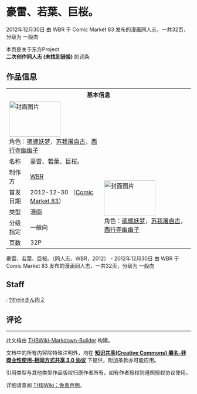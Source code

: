 # 豪雷、若葉、巨桜。

<!-- source html: G:\repos\THBWiki-Markdown-Builder\THBWikiMarkdown\Temp\main\b\bb\ns0%3A%E8%B1%AA%E9%9B%B7%E3%80%81%E8%8B%A5%E8%91%89%E3%80%81%E5%B7%A8%E6%A1%9C%E3%80%82.html -->

2012年12月30日 由 WBR 于 Comic Market 83 发布的漫画同人志，一共32页，分级为 一般向

本页是关于东方Project  
 **二次创作同人志 (未找到链接)** 的词条
## 作品信息

<table><tbody><tr><th colspan="3">基本信息</th></tr><tr><td class="cover-artwork-mobile" colspan="2"><a href="./文件-豪雷、若葉、巨桜。封面.jpg.md" class="image" title="封面图片"><img alt="封面图片" src="https://upload.thwiki.cc/thumb/4/46/%E8%B1%AA%E9%9B%B7%E3%80%81%E8%8B%A5%E8%91%89%E3%80%81%E5%B7%A8%E6%A1%9C%E3%80%82%E5%B0%81%E9%9D%A2.jpg/140px-%E8%B1%AA%E9%9B%B7%E3%80%81%E8%8B%A5%E8%91%89%E3%80%81%E5%B7%A8%E6%A1%9C%E3%80%82%E5%B0%81%E9%9D%A2.jpg" decoding="async" loading="lazy" width="140" height="97" srcset="https://upload.thwiki.cc/thumb/4/46/%E8%B1%AA%E9%9B%B7%E3%80%81%E8%8B%A5%E8%91%89%E3%80%81%E5%B7%A8%E6%A1%9C%E3%80%82%E5%B0%81%E9%9D%A2.jpg/210px-%E8%B1%AA%E9%9B%B7%E3%80%81%E8%8B%A5%E8%91%89%E3%80%81%E5%B7%A8%E6%A1%9C%E3%80%82%E5%B0%81%E9%9D%A2.jpg 1.5x, https://upload.thwiki.cc/thumb/4/46/%E8%B1%AA%E9%9B%B7%E3%80%81%E8%8B%A5%E8%91%89%E3%80%81%E5%B7%A8%E6%A1%9C%E3%80%82%E5%B0%81%E9%9D%A2.jpg/280px-%E8%B1%AA%E9%9B%B7%E3%80%81%E8%8B%A5%E8%91%89%E3%80%81%E5%B7%A8%E6%A1%9C%E3%80%82%E5%B0%81%E9%9D%A2.jpg 2x" data-file-width="1200" data-file-height="830"></a><div class="cover-char">角色：<a href="./魂魄妖梦.md" title="魂魄妖梦">魂魄妖梦</a>，<a href="./苏我屠自古.md" title="苏我屠自古">苏我屠自古</a>，<a href="./西行寺幽幽子.md" title="西行寺幽幽子">西行寺幽幽子</a></div></td>
</tr><tr><td class="label">名称</td><td colspan="2"> 豪雷、若葉、巨桜。 </td></tr><tr><td class="label">制作方</td><td><a href="./WBR.md" title="WBR">WBR</a></td><td class="cover-artwork" rowspan="5" style="min-width:140px;"><a href="./文件-豪雷、若葉、巨桜。封面.jpg.md" class="image" title="封面图片"><img alt="封面图片" src="https://upload.thwiki.cc/thumb/4/46/%E8%B1%AA%E9%9B%B7%E3%80%81%E8%8B%A5%E8%91%89%E3%80%81%E5%B7%A8%E6%A1%9C%E3%80%82%E5%B0%81%E9%9D%A2.jpg/140px-%E8%B1%AA%E9%9B%B7%E3%80%81%E8%8B%A5%E8%91%89%E3%80%81%E5%B7%A8%E6%A1%9C%E3%80%82%E5%B0%81%E9%9D%A2.jpg" decoding="async" loading="lazy" width="140" height="97" srcset="https://upload.thwiki.cc/thumb/4/46/%E8%B1%AA%E9%9B%B7%E3%80%81%E8%8B%A5%E8%91%89%E3%80%81%E5%B7%A8%E6%A1%9C%E3%80%82%E5%B0%81%E9%9D%A2.jpg/210px-%E8%B1%AA%E9%9B%B7%E3%80%81%E8%8B%A5%E8%91%89%E3%80%81%E5%B7%A8%E6%A1%9C%E3%80%82%E5%B0%81%E9%9D%A2.jpg 1.5x, https://upload.thwiki.cc/thumb/4/46/%E8%B1%AA%E9%9B%B7%E3%80%81%E8%8B%A5%E8%91%89%E3%80%81%E5%B7%A8%E6%A1%9C%E3%80%82%E5%B0%81%E9%9D%A2.jpg/280px-%E8%B1%AA%E9%9B%B7%E3%80%81%E8%8B%A5%E8%91%89%E3%80%81%E5%B7%A8%E6%A1%9C%E3%80%82%E5%B0%81%E9%9D%A2.jpg 2x" data-file-width="1200" data-file-height="830"></a><div class="cover-char">角色：<a href="./魂魄妖梦.md" title="魂魄妖梦">魂魄妖梦</a>，<a href="./苏我屠自古.md" title="苏我屠自古">苏我屠自古</a>，<a href="./西行寺幽幽子.md" title="西行寺幽幽子">西行寺幽幽子</a></div></td>
</tr><tr><td class="label">首发日期</td><td>2012-12-30&#160;（<a href="/展会作品列表?e=Comic+Market%2383">Comic Market 83</a>）</td></tr><tr><td class="label">类型</td><td>漫画</td></tr><tr><td class="label">分级指定</td><td>一般向</td></tr><tr><td class="label">页数</td><td>32P</td></tr></tbody></table>

豪雷、若葉、巨桜。（同人志，WBR，2012） - 2012年12月30日 由 WBR 于 Comic Market 83 发布的漫画同人志，一共32页，分级为 一般向
## Staff
: [ｳｵheieきん肉２](./ｳｵheieきん肉２.md)

## 评论




---

此文档由 [THBWiki-Markdown-Builder](https://github.com/Delsin-Yu/THBWiki-Markdown-Builder) 构建。

文档中的所有内容除特殊注明外，均在 [**知识共享(Creative Commons) 署名-非商业性使用-相同方式共享 3.0 协议**](https://creativecommons.org/licenses/by-sa/3.0/deed.zh-hans) 下提供，附加条款亦可能应用。

引用类型与其他类型作品版权归原作者所有，如有作者授权则遵照授权协议使用。

详细请查阅 [THBWiki：免责声明](https://thbwiki.cc/THBWiki:%E5%85%8D%E8%B4%A3%E5%A3%B0%E6%98%8E)。

